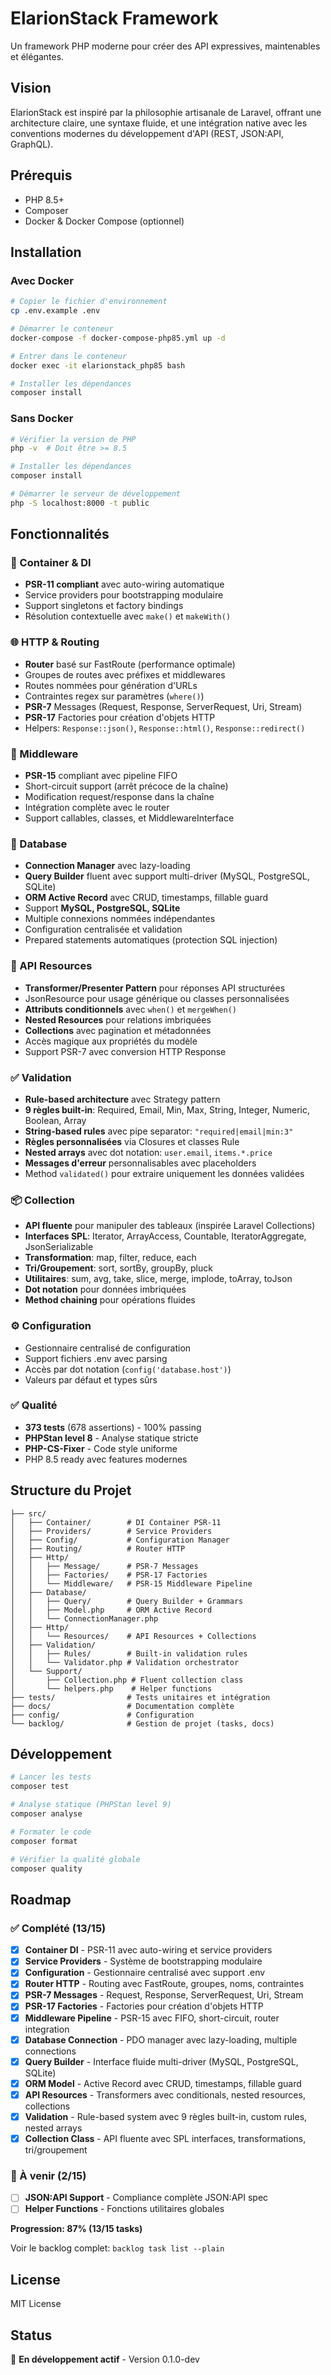 # ElarionStack Framework

Un framework PHP moderne pour créer des API expressives, maintenables et élégantes.

## Vision

ElarionStack est inspiré par la philosophie artisanale de Laravel, offrant une architecture claire, une syntaxe fluide, et une intégration native avec les conventions modernes du développement d'API (REST, JSON:API, GraphQL).

## Prérequis

- PHP 8.5+
- Composer
- Docker & Docker Compose (optionnel)

## Installation

### Avec Docker

```bash
# Copier le fichier d'environnement
cp .env.example .env

# Démarrer le conteneur
docker-compose -f docker-compose-php85.yml up -d

# Entrer dans le conteneur
docker exec -it elarionstack_php85 bash

# Installer les dépendances
composer install
```

### Sans Docker

```bash
# Vérifier la version de PHP
php -v  # Doit être >= 8.5

# Installer les dépendances
composer install

# Démarrer le serveur de développement
php -S localhost:8000 -t public
```

## Fonctionnalités

### 🎯 Container & DI
- **PSR-11 compliant** avec auto-wiring automatique
- Service providers pour bootstrapping modulaire
- Support singletons et factory bindings
- Résolution contextuelle avec `make()` et `makeWith()`

### 🌐 HTTP & Routing
- **Router** basé sur FastRoute (performance optimale)
- Groupes de routes avec préfixes et middlewares
- Routes nommées pour génération d'URLs
- Contraintes regex sur paramètres (`where()`)
- **PSR-7** Messages (Request, Response, ServerRequest, Uri, Stream)
- **PSR-17** Factories pour création d'objets HTTP
- Helpers: `Response::json()`, `Response::html()`, `Response::redirect()`

### 🔄 Middleware
- **PSR-15** compliant avec pipeline FIFO
- Short-circuit support (arrêt précoce de la chaîne)
- Modification request/response dans la chaîne
- Intégration complète avec le router
- Support callables, classes, et MiddlewareInterface

### 💾 Database
- **Connection Manager** avec lazy-loading
- **Query Builder** fluent avec support multi-driver (MySQL, PostgreSQL, SQLite)
- **ORM Active Record** avec CRUD, timestamps, fillable guard
- Support **MySQL, PostgreSQL, SQLite**
- Multiple connexions nommées indépendantes
- Configuration centralisée et validation
- Prepared statements automatiques (protection SQL injection)

### 🎨 API Resources
- **Transformer/Presenter Pattern** pour réponses API structurées
- JsonResource pour usage générique ou classes personnalisées
- **Attributs conditionnels** avec `when()` et `mergeWhen()`
- **Nested Resources** pour relations imbriquées
- **Collections** avec pagination et métadonnées
- Accès magique aux propriétés du modèle
- Support PSR-7 avec conversion HTTP Response

### ✅ Validation
- **Rule-based architecture** avec Strategy pattern
- **9 règles built-in**: Required, Email, Min, Max, String, Integer, Numeric, Boolean, Array
- **String-based rules** avec pipe separator: `"required|email|min:3"`
- **Règles personnalisées** via Closures et classes Rule
- **Nested arrays** avec dot notation: `user.email`, `items.*.price`
- **Messages d'erreur** personnalisables avec placeholders
- Method `validated()` pour extraire uniquement les données validées

### 📦 Collection
- **API fluente** pour manipuler des tableaux (inspirée Laravel Collections)
- **Interfaces SPL**: Iterator, ArrayAccess, Countable, IteratorAggregate, JsonSerializable
- **Transformation**: map, filter, reduce, each
- **Tri/Groupement**: sort, sortBy, groupBy, pluck
- **Utilitaires**: sum, avg, take, slice, merge, implode, toArray, toJson
- **Dot notation** pour données imbriquées
- **Method chaining** pour opérations fluides

### ⚙️ Configuration
- Gestionnaire centralisé de configuration
- Support fichiers .env avec parsing
- Accès par dot notation (`config('database.host')`)
- Valeurs par défaut et types sûrs

### ✅ Qualité
- **373 tests** (678 assertions) - 100% passing
- **PHPStan level 8** - Analyse statique stricte
- **PHP-CS-Fixer** - Code style uniforme
- PHP 8.5 ready avec features modernes

## Structure du Projet

```
├── src/
│   ├── Container/        # DI Container PSR-11
│   ├── Providers/        # Service Providers
│   ├── Config/           # Configuration Manager
│   ├── Routing/          # Router HTTP
│   ├── Http/
│   │   ├── Message/      # PSR-7 Messages
│   │   ├── Factories/    # PSR-17 Factories
│   │   └── Middleware/   # PSR-15 Middleware Pipeline
│   ├── Database/
│   │   ├── Query/        # Query Builder + Grammars
│   │   ├── Model.php     # ORM Active Record
│   │   └── ConnectionManager.php
│   ├── Http/
│   │   └── Resources/    # API Resources + Collections
│   ├── Validation/
│   │   ├── Rules/        # Built-in validation rules
│   │   └── Validator.php # Validation orchestrator
│   └── Support/
│       ├── Collection.php # Fluent collection class
│       └── helpers.php    # Helper functions
├── tests/                # Tests unitaires et intégration
├── docs/                 # Documentation complète
├── config/               # Configuration
└── backlog/              # Gestion de projet (tasks, docs)
```

## Développement

```bash
# Lancer les tests
composer test

# Analyse statique (PHPStan level 9)
composer analyse

# Formater le code
composer format

# Vérifier la qualité globale
composer quality
```

## Roadmap

### ✅ Complété (13/15)

- [x] **Container DI** - PSR-11 avec auto-wiring et service providers
- [x] **Service Providers** - Système de bootstrapping modulaire
- [x] **Configuration** - Gestionnaire centralisé avec support .env
- [x] **Router HTTP** - Routing avec FastRoute, groupes, noms, contraintes
- [x] **PSR-7 Messages** - Request, Response, ServerRequest, Uri, Stream
- [x] **PSR-17 Factories** - Factories pour création d'objets HTTP
- [x] **Middleware Pipeline** - PSR-15 avec FIFO, short-circuit, router integration
- [x] **Database Connection** - PDO manager avec lazy-loading, multiple connections
- [x] **Query Builder** - Interface fluide multi-driver (MySQL, PostgreSQL, SQLite)
- [x] **ORM Model** - Active Record avec CRUD, timestamps, fillable guard
- [x] **API Resources** - Transformers avec conditionals, nested resources, collections
- [x] **Validation** - Rule-based system avec 9 règles built-in, custom rules, nested arrays
- [x] **Collection Class** - API fluente avec SPL interfaces, transformations, tri/groupement

### 🚧 À venir (2/15)

- [ ] **JSON:API Support** - Compliance complète JSON:API spec
- [ ] **Helper Functions** - Fonctions utilitaires globales

**Progression: 87% (13/15 tasks)**

Voir le backlog complet: `backlog task list --plain`

## License

MIT License

## Status

🚧 **En développement actif** - Version 0.1.0-dev
